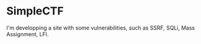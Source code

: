 # SimpleCTF
I'm developping a site with some vulnerabilities, such as SSRF, SQLi, Mass Assignment, LFI.
